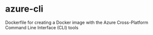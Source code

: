 # azure-cli
Dockerfile for creating a Docker image with the Azure Cross-Platform Command Line Interface (CLI) tools
